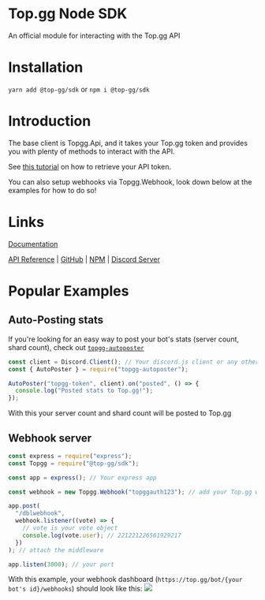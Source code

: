 # Top.gg Node SDK

An official module for interacting with the Top.<span>gg API

# Installation

`yarn add @top-gg/sdk` or `npm i @top-gg/sdk`

# Introduction

The base client is Topgg.Api, and it takes your Top.gg token and provides you with plenty of methods to interact with the API.

See [this tutorial](https://github.com/top-gg/rust-sdk/assets/60427892/d2df5bd3-bc48-464c-b878-a04121727bff) on how to retrieve your API token.

You can also setup webhooks via Topgg.Webhook, look down below at the examples for how to do so!

# Links

[Documentation](https://topgg.js.org)

[API Reference](https://docs.top.gg) | [GitHub](https://github.com/top-gg/node-sdk) | [NPM](https://npmjs.com/package/@top-gg/sdk) | [Discord Server](https://discord.gg/EYHTgJX)

# Popular Examples

## Auto-Posting stats

If you're looking for an easy way to post your bot's stats (server count, shard count), check out [`topgg-autoposter`](https://npmjs.com/package/topgg-autoposter)

```js
const client = Discord.Client(); // Your discord.js client or any other
const { AutoPoster } = require("topgg-autoposter");

AutoPoster("topgg-token", client).on("posted", () => {
  console.log("Posted stats to Top.gg!");
});
```

With this your server count and shard count will be posted to Top.<span>gg

## Webhook server

```js
const express = require("express");
const Topgg = require("@top-gg/sdk");

const app = express(); // Your express app

const webhook = new Topgg.Webhook("topggauth123"); // add your Top.gg webhook authorization (not bot token)

app.post(
  "/dblwebhook",
  webhook.listener((vote) => {
    // vote is your vote object
    console.log(vote.user); // 221221226561929217
  })
); // attach the middleware

app.listen(3000); // your port
```

With this example, your webhook dashboard (`https://top.gg/bot/{your bot's id}/webhooks`) should look like this:
![](https://i.imgur.com/cZfZgK5.png)
